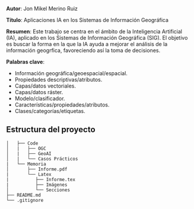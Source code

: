 
 __Autor__: Jon Mikel Merino Ruiz
  
 __Título__: Aplicaciones IA en los Sistemas de Información Geográfica

 __Resumen__: Este trabajo se centra en el ámbito de la Inteligencia Artificial (IA), aplicado en los Sistemas de Información Geográfica (SIG). 
El objetivo es buscar la forma en la que la IA ayuda a mejorar el análisis de la información geogrfica, favoreciendo así la toma de decisiones.

__Palabras clave__:
  * Información geográfica/geoespacial/espacial.
  * Propiedades descriptivas/atributos.
  * Capas/datos vectoriales.
  * Capas/datos ráster.
  * Modelo/clasificador.
  * Características/propiedades/atributos.
  * Clases/categorías/etiquetas.

## Estructura del proyecto
```
│   ├── Code
│   |   ├── OGC
│   |   ├── GeoAI
│   |   └── Casos Prácticos
|   └── Memoria
│       ├── Informe.pdf  
|       └── Latex
|          ├── Informe.tex
|          ├── Imágenes
│          └── Secciones
├── README.md
└── .gitignore
```








